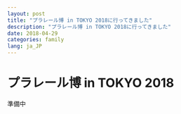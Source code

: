 ```yaml
---
layout: post
title: "プラレール博 in TOKYO 2018に行ってきました"
description: "プラレール博 in TOKYO 2018に行ってきました"
date: 2018-04-29
categories: family
lang: ja_JP
---
```


# プラレール博 in TOKYO 2018

準備中